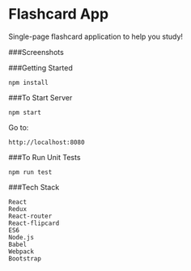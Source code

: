 # Flashcard App

Single-page flashcard application to help you study!

###Screenshots


###Getting Started

    npm install

###To Start Server

    npm start

Go to:

    http://localhost:8080

###To Run Unit Tests

    npm run test

###Tech Stack

    React
    Redux
    React-router
    React-flipcard
    ES6
    Node.js
    Babel
    Webpack
    Bootstrap